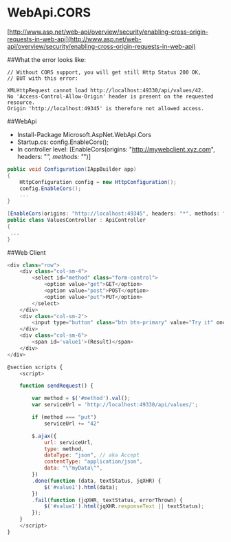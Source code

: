 # WebApi.CORS

[http://www.asp.net/web-api/overview/security/enabling-cross-origin-requests-in-web-api](http://www.asp.net/web-api/overview/security/enabling-cross-origin-requests-in-web-api)

##What the error looks like:

```
// Without CORS support, you will get still Http Status 200 OK, 
// BUT with this error:

XMLHttpRequest cannot load http://localhost:49330/api/values/42. 
No 'Access-Control-Allow-Origin' header is present on the requested resource. 
Origin 'http://localhost:49345' is therefore not allowed access.
```

##WebApi

* Install-Package Microsoft.AspNet.WebApi.Cors
* Startup.cs: config.EnableCors();
* In controller level: [EnableCors(origins: "http://mywebclient.xyz.com", headers: "*", methods: "*")]

```csharp
public void Configuration(IAppBuilder app)
{
    HttpConfiguration config = new HttpConfiguration();
    config.EnableCors();
    ...
}

[EnableCors(origins: "http://localhost:49345", headers: "*", methods: "*")]
public class ValuesController : ApiController
{
 ... 
}
```

##Web Client

```javascript
<div class="row">
    <div class="col-sm-4">
        <select id="method" class="form-control">
            <option value="get">GET</option>
            <option value="post">POST</option>
            <option value="put">PUT</option>
        </select>
    </div>
    <div class="col-sm-2">
        <input type="button" class="btn btn-primary" value="Try it" onclick="sendRequest()" />
    </div>
    <div class="col-sm-6">
        <span id='value1'>(Result)</span>
    </div>
</div>

@section scripts {
    <script>

    function sendRequest() {

        var method = $('#method').val();
        var serviceUrl = 'http://localhost:49330/api/values/';

        if (method === "put")
            serviceUrl += "42"

        $.ajax({
            url: serviceUrl,
            type: method,
            dataType: "json", // aka Accept
            contentType: "application/json",
            data: "\"myData\"",
        })
        .done(function (data, textStatus, jqXHR) {
            $('#value1').html(data);
        })
        .fail(function (jqXHR, textStatus, errorThrown) {
            $('#value1').html(jqXHR.responseText || textStatus);
        });
    }
    </script>
}
```

